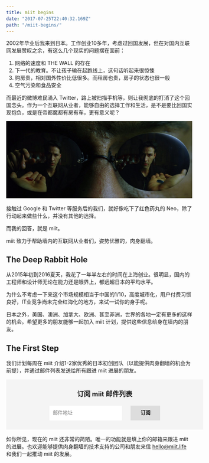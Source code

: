 ```yaml
---
title: miit begins
date: "2017-07-25T22:40:32.169Z"
path: "/miit-begins/"
---
```


2002年毕业后我来到日本。工作创业10多年，考虑过回国发展，但在对国内互联网发展赞叹之余，有这么几个现实的问题摆在面前：

1. 网络的速度和 THE WALL 的存在
2. 下一代的教育。不让孩子输在起跑线上，这句话听起来很惊悚
3. 购房贵，相对国外性价比低很多。而租房也贵，房子的状态也很一般
4. 空气污染和食品安全

而最近的微博难民涌入 Twitter，路上被扫描手机等，则让我彻底的打消了这个回国念头。作为一个互联网从业者，能够自由的选择工作和生活，是不是要比回国实现抱负，或是在帝都魔都有房有车，更有意义呢？

![Red Pill](./pill_offer.jpg)

接触过 Google 和 Twitter 等服务后的我们，就好像吃下了红色药丸的 Neo，除了行动起来做些什么，并没有其他的选择。

而我的回答，就是 miit。

miit 致力于帮助墙内的互联网从业者们，姿势优雅的，肉身翻墙。

## The Deep Rabbit Hole

从2015年初到2016夏天，我花了一年半左右的时间在上海创业。很明显，国内的工程师和设计师无论在能力还是眼界上，都远超日本的平均水平。

为什么不考虑一下来这个市场规模相当于中国的1/10，高度城市化，用户付费习惯良好，IT业竞争尚未完全红海化的地方，来试一试你的身手呢。

日本之外，美国、澳洲、加拿大、欧洲、甚至非洲，世界的各地一定有更多的这样的机会。希望更多的朋友能够一起加入 miit 计划，提供这些信息给身在墙内的朋友。

## The First Step

我们计划每周在 miit 介绍1-2家优秀的日本初创团队（以能提供肉身翻墙的机会为前提），并通过邮件列表发送给所有跟进 miit 进展的朋友。

<!-- Begin MailChimp Signup Form -->
<style>
  #mc_embed_signup {
    width: 100%;
    margin: 15px auto;
    text-align: center;
    background: #f4f4f4;
    padding: 15px;
  }
  #mc_embed_signup form {
    margin: 0;
  }
  #mc_embed_signup label {
    display: block;
    font-size: 18px;
    font-weight: bold;
    margin: 10px 0;
  }
  #mc_embed_signup input {
    padding: 5px 10px;
    margin: 10px;
    line-height: 30px;
    -webkit-appearance: none;
    border-style: none;
    outline: none;
  }
  #mc_embed_signup input[type="submit"] {
    min-width: 80px;
    background: #DDD;
    font-weight: bold;
  }
</style>
<div id="mc_embed_signup">
<form action="//life.us7.list-manage.com/subscribe/post?u=cbac83d80a72e2e8d1684b4f2&amp;id=7c311c620a" method="post" id="mc-embedded-subscribe-form" name="mc-embedded-subscribe-form" class="validate" target="_blank" novalidate>
	<label for="mce-EMAIL">订阅 miit 邮件列表</label>
	<input type="email" value="" name="EMAIL" class="email" id="mce-EMAIL" placeholder="邮件地址" required>
    <!-- real people should not fill this in and expect good things - do not remove this or risk form bot signups-->
  <div style="position: absolute; left: -5000px;" aria-hidden="true"><input type="text" name="b_cbac83d80a72e2e8d1684b4f2_7c311c620a" tabindex="-1" value=""></div>
  <input type="submit" value="订阅" name="subscribe" id="mc-embedded-subscribe" class="button">
</form>
</div>

<!--End mc_embed_signup-->

如你所见，现在的 miit 还非常的简陋。唯一的功能就是填上你的邮箱来跟进 miit 的进展。也欢迎能够提供肉身翻墙的技术支持的公司和朋友来信 [hello@miit.life](mailto:hello@miit.life) 和我们一起推动 miit 的发展。